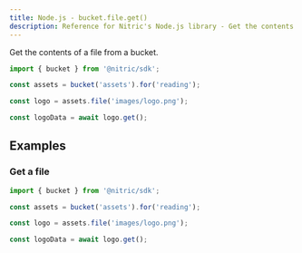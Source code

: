 ```yaml
---
title: Node.js - bucket.file.get()
description: Reference for Nitric's Node.js library - Get the contents of a file from a bucket.
---
```


Get the contents of a file from a bucket.

```javascript
import { bucket } from '@nitric/sdk';

const assets = bucket('assets').for('reading');

const logo = assets.file('images/logo.png');

const logoData = await logo.get();
```

## Examples

### Get a file

```javascript
import { bucket } from '@nitric/sdk';

const assets = bucket('assets').for('reading');

const logo = assets.file('images/logo.png');

const logoData = await logo.get();
```
